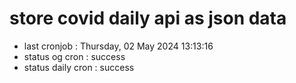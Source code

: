 # store covid daily api as json data

- last cronjob : Thursday, 02 May 2024 13:13:16
- status og cron : success
- status daily cron : success
      
      